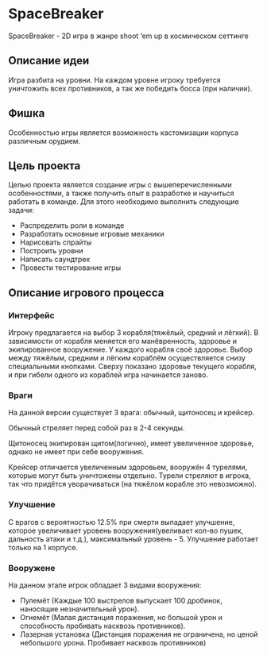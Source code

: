 # SpaceBreaker
SpaceBreaker - 2D игра в жанре shoot ‘em up          в космическом сеттинге
## Описание идеи
Игра разбита на уровни. На каждом уровне игроку требуется уничтожить всех противников, а так же победить босса (при наличии). 
## Фишка
Особенностью игры является возможность кастомизации корпуса различным орудием.

## Цель проекта 
Целью проекта является создание игры с вышеперечисленными особенностями, а также получить опыт в разработке и научиться работать в команде. Для этого необходимо выполнить следующие задачи:
- Распределить роли в команде 
- Разработать основные игровые механики
- Нарисовать спрайты
- Построить уровни
- Написать саундтрек
- Провести тестирование игры
## Описание игрового процесса
### Интерфейс
Игроку предлагается на выбор 3 корабля(тяжёлый, средний и лёгкий). В зависимости от корабля меняется его манёвренность, здоровье и экипированное вооружение. У каждого корабля своё здоровье. Выбор между тяжёлым, средним и лёгким кораблём осуществляется снизу специальными кнопками. Сверху показано здоровье текущего корабля, и при гибели одного из кораблей игра начинается заново.
### Враги
На данной версии существует 3 врага: обычный, щитоносец и крейсер. 

Обычный стреляет перед собой раз в 2-4 секунды.

Щитоносец экипирован щитом(логично), имеет увеличенное здоровье, однако не имеет при себе вооружения.

Крейсер отличается увеличенным здоровьем, вооружён 4 турелями, которые могут быть уничтожены отдельно. Турели стреляют в игрока, так что придётся уворачиваться (на тяжёлом корабле это невозможно).
### Улучшение
С врагов с вероятностью 12.5% при смерти выпадает улучшение, которое увеличивает уровень вооружения(увеливает кол-во пушек, дальность атаки и т.д.), максимальный уровень - 5. Улучшение работает только на 1 корпусе.
### Вооружене
На данном этапе игрок обладает 3 видами вооружения:
- Пулемёт (Каждые 100 выстрелов выпускает 100 дробинок, наносящие незначительный урон).
- Огнемёт (Малая дистанция поражения, но большой урон и способность пробивать насквозь противников).
- Лазерная установка (Дистанция поражения не ограничена, но ценой небольшого урона. Пробивает насквозь противников)

 
